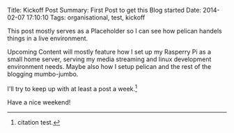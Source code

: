 Title: Kickoff Post
Summary: First Post to get this Blog started
Date: 2014-02-07 17:10:10
Tags: organisational, test, kickoff

This post mostly serves as a Placeholder so I can see how pelican handels things in a live environment.

Upcoming Content will mostly feature how I set up my Rasperry Pi as a small home server, serving my media streaming and linux development environment needs. Maybe also how I setup pelican and the rest of the blogging mumbo-jumbo.

I'll try to keep up with at least a post a week.[^1]

Have a nice weekend!

[^1]: citation test.

[thumbnail]: https://photos-2.dropbox.com/t/0/AABKKtr7h2xlVb0kmuffyA8U1ASD01gk11DXHykSBQ9Nmw/12/42593232/jpeg/178x178/1/1391968800/0/2/61M6tpT.jpg/axTcdHDTW1M1HaNOnoKpQ2OEClYZthVUmkMjQ5Ve_v8
[album]: https://www.dropbox.com/sh/n4gquj20bl00mci/H7iSiCcAEJ